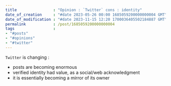 ```yaml
---
title                : "Opinion : `Twitter` cons : identity"
date_of_creation     : "#date 2023-05-26 00:00 1685059200000000004 GMT"
date_of_modification : "#date 2023-11-15 12:20 1700036405502184887 GMT"
permalink            : /post/1685059200000000004
tags                 : 
- "#posts"
- "#opinions"
- "#twitter"
---
```


`Twitter` is changing :
- posts are becoming enormous
- verified identity had value, as a social/web acknowledgment
- it is essentially becoming a mirror of its owner
